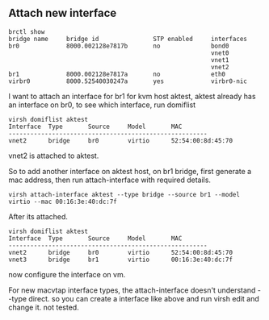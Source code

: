 
## Attach new interface
````
brctl show
bridge name     bridge id               STP enabled     interfaces
br0             8000.002128e7817b       no              bond0
                                                        vnet0
                                                        vnet1
                                                        vnet2
br1             8000.002128e7817a       no              eth0
virbr0          8000.52540030247a       yes             virbr0-nic
````

I want to attach an interface for br1 for kvm host aktest, aktest already has an interface on br0, to see which interface, run domiflist

````
virsh domiflist aktest
Interface  Type       Source     Model       MAC
-------------------------------------------------------
vnet2      bridge     br0        virtio      52:54:00:8d:45:70

````
vnet2 is attached to aktest. 

So to add another interface on aktest host, on br1 bridge, first generate a mac address, then run attach-interface with required details.

````
virsh attach-interface aktest --type bridge --source br1 --model virtio --mac 00:16:3e:40:dc:7f
````

After its attached.
````
virsh domiflist aktest
Interface  Type       Source     Model       MAC
-------------------------------------------------------
vnet2      bridge     br0        virtio      52:54:00:8d:45:70
vnet3      bridge     br1        virtio      00:16:3e:40:dc:7f

````
now configure the interface on vm.

For new macvtap interface types, the attach-interface doesn't understand --type direct. so you can create a interface like above and run virsh edit and change it. not tested.
